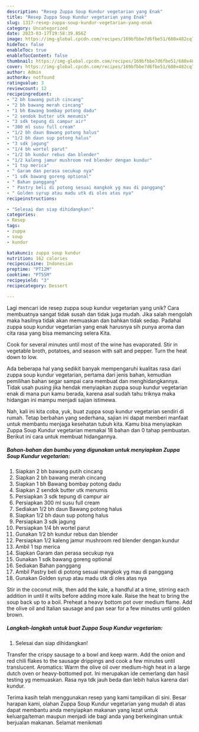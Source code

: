 ```yaml
---
description: "Resep Zuppa Soup Kundur vegetarian yang Enak"
title: "Resep Zuppa Soup Kundur vegetarian yang Enak"
slug: 1317-resep-zuppa-soup-kundur-vegetarian-yang-enak
category: Uncategorized
date: 2023-03-17T19:58:39.856Z
image: https://img-global.cpcdn.com/recipes/169bfbbe7d6fbe51/680x482cq70/zuppa-soup-kundur-vegetarian-foto-resep-utama.jpg
hideToc: false
enableToc: true
enableTocContent: false
thumbnail: https://img-global.cpcdn.com/recipes/169bfbbe7d6fbe51/680x482cq70/zuppa-soup-kundur-vegetarian-foto-resep-utama.jpg
cover: https://img-global.cpcdn.com/recipes/169bfbbe7d6fbe51/680x482cq70/zuppa-soup-kundur-vegetarian-foto-resep-utama.jpg
author: Admin
authorAv: notfound
ratingvalue: 3
reviewcount: 12
recipeingredient:
- "2 bh bawang putih cincang"
- "2 bh bawang merah cincang"
- "1 bh Bawang bombay potong dadu"
- "2 sendok butter utk menumis"
- "3 sdk tepung di campur air"
- "300 ml susu full cream"
- "1/2 bh daun Bawang potong halus"
- "1/2 bh daun sup potong halus"
- "3 sdk jagung"
- "1/4 bh wortel parut"
- "1/2 bh kundur rebus dan blender"
- "1/2 kaleng jamur mushroom red blender dengan kundur"
- "1 tsp merica"
- " Garam dan perasa secukup nya"
- "1 sdk bawang goreng optional"
- " Bahan panggang"
- " Pastry beli di potong sesuai mangkok yg mau di panggang"
- " Golden syrup atau madu utk di oles atas nya"
recipeinstructions:

- "Selesai dan siap dihidangkan!"
categories:
- Resep
tags:
- zuppa
- soup
- kundur

katakunci: zuppa soup kundur 
nutrition: 162 calories
recipecuisine: Indonesian
preptime: "PT12M"
cooktime: "PT55M"
recipeyield: "3"
recipecategory: Dessert

---
```





Lagi mencari ide resep zuppa soup kundur vegetarian yang unik? Cara membuatnya sangat tidak susah dan tidak juga mudah. Jika salah mengolah maka hasilnya tidak akan memuaskan dan bahkan tidak sedap. Padahal zuppa soup kundur vegetarian yang enak harusnya sih punya aroma dan cita rasa yang bisa memancing selera Kita.





Cook for several minutes until most of the wine has evaporated. Stir in vegetable broth, potatoes, and season with salt and pepper. Turn the heat down to low.

Ada beberapa hal yang sedikit banyak mempengaruhi kualitas rasa dari zuppa soup kundur vegetarian, pertama dari jenis bahan, kemudian pemilihan bahan segar sampai cara membuat dan menghidangkannya. Tidak usah pusing jika hendak menyiapkan zuppa soup kundur vegetarian enak di mana pun kamu berada, karena asal sudah tahu triknya maka hidangan ini mampu menjadi sajian istimewa.






Nah, kali ini kita coba, yuk, buat zuppa soup kundur vegetarian sendiri di rumah. Tetap berbahan yang sederhana, sajian ini dapat memberi manfaat untuk membantu menjaga kesehatan tubuh kita. Kamu bisa menyiapkan Zuppa Soup Kundur vegetarian memakai 18 bahan dan 0 tahap pembuatan. Berikut ini cara untuk membuat hidangannya.

<!--inarticleads1-->

##### Bahan-bahan dan bumbu yang digunakan untuk menyiapkan Zuppa Soup Kundur vegetarian:

1. Siapkan 2 bh bawang putih cincang
1. Siapkan 2 bh bawang merah cincang
1. Siapkan 1 bh Bawang bombay potong dadu
1. Siapkan 2 sendok butter utk menumis
1. Persiapkan 3 sdk tepung di campur air
1. Persiapkan 300 ml susu full cream
1. Sediakan 1/2 bh daun Bawang potong halus
1. Siapkan 1/2 bh daun sup potong halus
1. Persiapkan 3 sdk jagung
1. Persiapkan 1/4 bh wortel parut
1. Gunakan 1/2 bh kundur rebus dan blender
1. Persiapkan 1/2 kaleng jamur mushroom red blender dengan kundur
1. Ambil 1 tsp merica
1. Siapkan  Garam dan perasa secukup nya
1. Gunakan 1 sdk bawang goreng optional
1. Sediakan  Bahan panggang
1. Ambil  Pastry beli di potong sesuai mangkok yg mau di panggang
1. Gunakan  Golden syrup atau madu utk di oles atas nya


Stir in the coconut milk, then add the kale, a handful at a time, stirring each addition in until it wilts before adding more kale. Raise the heat to bring the soup back up to a boil. Preheat a heavy bottom pot over medium flame. Add the olive oil and Italian sausage and pan sear for a few minutes until golden brown. 

<!--inarticleads2-->

##### Langkah-langkah untuk buat Zuppa Soup Kundur vegetarian:


1. Selesai dan siap dihidangkan!

Transfer the crispy sausage to a bowl and keep warm. Add the onion and red chili flakes to the sausage drippings and cook a few minutes until translucent. Aromatics: Warm the olive oil over medium-high heat in a large dutch oven or heavy-bottomed pot. Ini merupakan ide cemerlang dan hasil testing yg memuaskan. Rasa nya tdk jauh beda dan lebih halus karena dari kundur. 

Terima kasih telah menggunakan resep yang kami tampilkan di sini. Besar harapan kami, olahan Zuppa Soup Kundur vegetarian yang mudah di atas dapat membantu anda menyiapkan makanan yang lezat untuk keluarga/teman maupun menjadi ide bagi anda yang berkeinginan untuk berjualan makanan. Selamat menikmati
